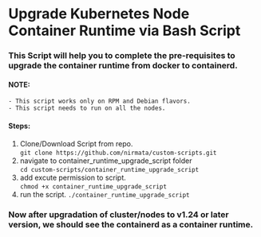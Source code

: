  # Upgrade Kubernetes Node Container Runtime via Bash Script

### This Script will help you to complete the pre-requisites to upgrade the container runtime from docker to containerd.

#### NOTE: 
    - This script works only on RPM and Debian flavors.
    - This script needs to run on all the nodes.

#### Steps:
1. Clone/Download Script from repo.\
    `git clone https://github.com/nirmata/custom-scripts.git `
2.  navigate to container_runtime_upgrade_script folder\
    `cd custom-scripts/container_runtime_upgrade_script`
3.  add excute permission to script.\
    `chmod +x container_runtime_upgrade_script`
4.  run the script.
        `./container_runtime_upgrade_script`

### Now after upgradation of cluster/nodes to v1.24 or later version, we should see the containerd as a container runtime.
